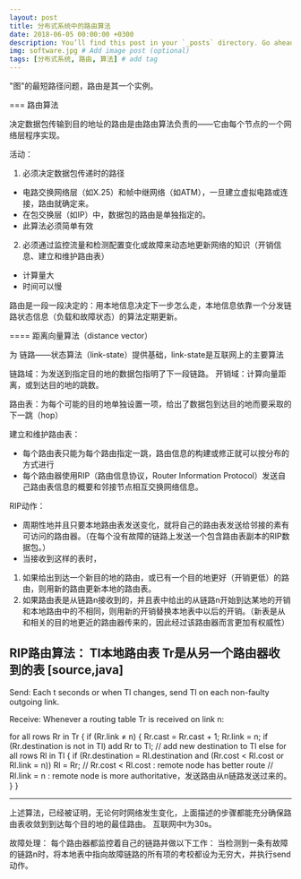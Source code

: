 ```yaml
---
layout: post
title: 分布式系统中的路由算法
date: 2018-06-05 00:00:00 +0300
description: You’ll find this post in your `_posts` directory. Go ahead and edit it and re-build the site to see your changes. # Add post description (optional)
img: software.jpg # Add image post (optional)
tags: [分布式系统, 路由, 算法] # add tag
---
```


"图"的最短路径问题，路由是其一个实例。

=== 路由算法

决定数据包传输到目的地址的路由是由路由算法负责的——它由每个节点的一个网络层程序实现。

活动：

1. 必须决定数据包传递时的路径
- 电路交换网络层（如X.25）和帧中继网络（如ATM），一旦建立虚拟电路或连接，路由就确定来。
- 在包交换层（如IP）中，数据包的路由是单独指定的。
- 此算法必须简单有效
2. 必须通过监控流量和检测配置变化或故障来动态地更新网络的知识（开销信息、建立和维护路由表）
- 计算量大
- 时间可以慢

路由是一段一段决定的：用本地信息决定下一步怎么走，本地信息依靠一个分发链路状态信息（负载和故障状态）的算法定期更新。

==== 距离向量算法（distance vector）

为 链路——状态算法（link-state）提供基础，link-state是互联网上的主要算法

链路域：为发送到指定目的地的数据包指明了下一段链路。
开销域：计算向量距离，或到达目的地的跳数。

路由表：为每个可能的目的地单独设置一项，给出了数据包到达目的地而要采取的下一跳（hop）

建立和维护路由表：

- 每个路由表只能为每个路由指定一跳，路由信息的构建或修正就可以按分布的方式进行
- 每个路由器使用RIP（路由信息协议，Router Information Protocol）发送自己路由表信息的概要和邻接节点相互交换网络信息。

RIP动作：

- 周期性地并且只要本地路由表发送变化，就将自己的路由表发送给邻接的素有可访问的路由器。（在每个没有故障的链路上发送一个包含路由表副本的RIP数据包。）
- 当接收到这样的表时，
1. 如果给出到达一个新目的地的路由，或已有一个目的地更好（开销更低）的路由，则用新的路由更新本地的路由表。
2. 如果路由表是从链路n接收到的，并且表中给出的从链路n开始到达某地的开销和本地路由中的不相同，则用新的开销替换本地表中以后的开销。（新表是从和相关的目的地更近的路由器传来的，因此经过该路由器而言更加有权威性）

RIP路由算法：
Tl本地路由表
Tr是从另一个路由器收到的表
[source,java]
----
Send: Each t seconds or when Tl changes, send Tl on each non-faulty outgoing link.

Receive: Whenever a routing table Tr is received on link n:

for all rows Rr in Tr {
if (Rr.link ≠ n) {
    Rr.cast = Rr.cast + 1;
    Rr.link = n;
    if (Rr.destination is not in Tl) add Rr to Tl; // add new destination to Tl
    else for all rows Rl in Tl {
        if (Rr.destination = Rl.destination and (Rr.cost < Rl.cost or Rl.link = n)) Rl = Rr;
            // Rr.cost < Rl.cost : remote node has better route 
            // Rl.link = n : remote node is more authoritative，发送路由从n链路发送过来的。
    }
}

----


上述算法，已经被证明，无论何时网络发生变化，上面描述的步骤都能充分确保路由表收敛到到达每个目的地的最佳路由。
互联网中t为30s。

故障处理：
每个路由器都监控着自己的链路并做以下工作：
当检测到一条有故障的链路n时，将本地表中指向故障链路的所有项的考校都设为无穷大，并执行send动作。
